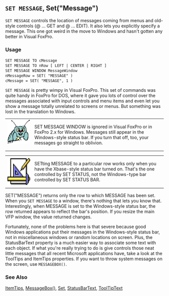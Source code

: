 ## `SET MESSAGE`, Set("Message")

`SET MESSAGE` controls the location of messages coming from menus and old-style controls (@ ... GET and @ ... EDIT). It also lets you explicitly specify a message. This one got weird in the move to Windows and hasn't gotten any better in Visual FoxPro.

### Usage

```foxpro
SET MESSAGE TO cMessage
SET MESSAGE TO nRow [ LEFT | CENTER | RIGHT ]
SET MESSAGE WINDOW MessageWindow
nMessageRow = SET( "MESSAGE" )
cMessage = SET( "MESSAGE", 1 )
```

`SET MESSAGE` is pretty wimpy in Visual FoxPro. This set of commands was quite handy in FoxPro for DOS, where it gave you lots of control over the messages associated with input controls and menu items and even let you show a message totally unrelated to screens or menus. But something was lost in the translation to Windows.

<table>
<tr>
  <td width="17%" valign="top">
<img width="95" height="78" src="bug.gif">
  </td>
  <td width="83%">
  <p>SET MESSAGE WINDOW is ignored in Visual FoxPro or in FoxPro 2.x for Windows. Messages still appear in the Windows-style status bar. If you turn that off, too, your messages go straight to oblivion.</p>
  </td>
 </tr>
</table>

<table>
<tr>
  <td width="17%" valign="top">
<img width="94" height="93" src="design.gif">
  </td>
  <td width="83%">
  <p>SETting MESSAGE to a particular row works only when you have the Xbase-style status bar turned on. That's the one controlled by SET STATUS, not the Windows-type bar controlled by SET STATUS BAR.</p>
  </td>
 </tr>
</table>

SET("MESSAGE") returns only the row to which MESSAGE has been set. When you `SET MESSAGE` to a window, there's nothing that lets you know that. Interestingly, when MESSAGE is set to the Windows-style status bar, the row returned appears to reflect the bar's position. If you resize the main VFP window, the value returned changes.

Fortunately, none of the problems here is that severe because good Windows applications put their messages in the Windows-style status bar, not in miscellaneous windows or random locations on screen. Plus, the StatusBarText property is a much easier way to associate some text with each object. If what you're really trying to do is give controls those neat little messages that all recent Microsoft applications have, take a look at the ToolTips and ItemTips properties. If you want to throw system messages on the screen, use `MESSAGEBOX()`.

### See Also

[ItemTips](s4g698.md), [MessageBox()](s4g280.md), [Set](s4g126.md), [StatusBarText](s4g629.md), [ToolTipText](s4g626.md)